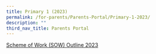 ```yaml
---
title: Primary 1 (2023)
permalink: /for-parents/Parents-Portal/Primary-1-2023/
description: ""
third_nav_title: Parents Portal
---
```

[Scheme of Work (SOW) Outline 2023](/resources/scheme-of-work-outline-2023/Primary-1/)